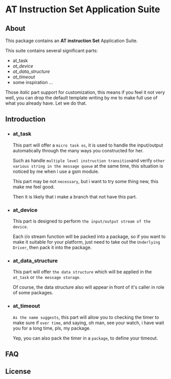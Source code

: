 # AT Instruction Set  Application Suite

## About

This package contains an **AT instruction Set** Application Suite.

This suite contains several significant parts:

- at_task
- *at_device*
- *at_data_structure*
- *at_timeout*
- some inspiration ...

Those  *italic* part support for customization, this means if you feel it not very well, you can drop the default template writing by me to make full use of what you already have. Let we do that.

## Introduction

- ### at_task

  This part will offer a `micro task os`, it is used to handle the input/output automatically through the many ways you constructed for her.

  Such as handle `multiple level instruction transition`and verify `other various string in the message queue` at the same time, this situation is noticed by me when i use a gsm module.

  This part may be not `necessary`, but i want to try some thing new, this make me feel good.

  Then it is likely that i make a branch that not have this part.

- ### at_device

  This part is designed to perform `the input/output stream of the device`.

  Each i/o stream function will be packed into a package, so if you want to make it suitable for your platform, just need to take out the `Underlying Driver`, then pack it into the package.

- ### at_data_structure

  This part will offer `the data structure` which will be applied in the `at_task` or `the message storage`.

  Of course, the data structure also will appear in front of it's caller in role of some packages.

- ### at_timeout

  `As the name suggests`, this part will allow you to checking the timer to make sure if `over time`, and saying, oh man, see your watch, i have wait you for a long time, pls, my package.

  Yep, you can also pack the timer in a `package`, to define your timeout.

## FAQ

## License